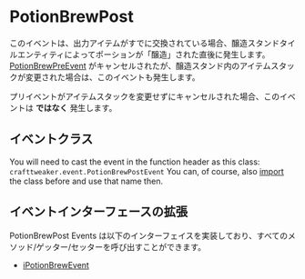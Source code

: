 # PotionBrewPost

このイベントは、出力アイテムがすでに交換されている場合、醸造スタンドタイルエンティティによってポーションが「醸造」された直後に発生します。 [PotionBrewPreEvent](/Vanilla/Events/Events/PotionBrewPre/) がキャンセルされたが、醸造スタンド内のアイテムスタックが変更された場合は、このイベントも発生します。

プリイベントがアイテムスタックを変更せずにキャンセルされた場合、このイベントは **ではなく** 発生します。

## イベントクラス
You will need to cast the event in the function header as this class:  
`crafttweaker.event.PotionBrewPostEvent` You can, of course, also [import](/AdvancedFunctions/Import/) the class before and use that name then.

## イベントインターフェースの拡張
PotionBrewPost Events は以下のインターフェイスを実装しており、すべてのメソッド/ゲッター/セッターを呼び出すことができます。

- [iPotionBrewEvent](/Vanilla/Events/Events/IPotionBrewEvent/)
